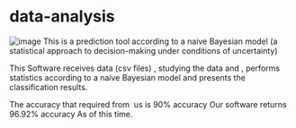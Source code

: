 # data-analysis

![image](https://user-images.githubusercontent.com/40236466/198412357-08aee993-48c4-4be0-9d2f-136c586b9188.png)
This is a prediction tool according to a naive Bayesian model (a statistical approach to decision-making under conditions of uncertainty)

This Software receives data (csv files) , studying the data and , performs statistics according to a naive Bayesian model and presents the classification results.

The accuracy that required from  us is 90% accuracy Our software returns 96.92% accuracy As of this time.
